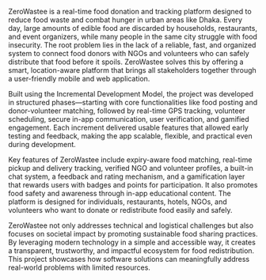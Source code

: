 ZeroWastee is a real-time food donation and tracking platform designed to reduce food waste and combat hunger in urban areas like Dhaka. Every day, large amounts of edible food are discarded by households, restaurants, and event organizers, while many people in the same city struggle with food insecurity. The root problem lies in the lack of a reliable, fast, and organized system to connect food donors with NGOs and volunteers who can safely distribute that food before it spoils. ZeroWastee solves this by offering a smart, location-aware platform that brings all stakeholders together through a user-friendly mobile and web application.

Built using the Incremental Development Model, the project was developed in structured phases—starting with core functionalities like food posting and donor-volunteer matching, followed by real-time GPS tracking, volunteer scheduling, secure in-app communication, user verification, and gamified engagement. Each increment delivered usable features that allowed early testing and feedback, making the app scalable, flexible, and practical even during development.

Key features of ZeroWastee include expiry-aware food matching, real-time pickup and delivery tracking, verified NGO and volunteer profiles, a built-in chat system, a feedback and rating mechanism, and a gamification layer that rewards users with badges and points for participation. It also promotes food safety and awareness through in-app educational content. The platform is designed for individuals, restaurants, hotels, NGOs, and volunteers who want to donate or redistribute food easily and safely.

ZeroWastee not only addresses technical and logistical challenges but also focuses on societal impact by promoting sustainable food sharing practices. By leveraging modern technology in a simple and accessible way, it creates a transparent, trustworthy, and impactful ecosystem for food redistribution. This project showcases how software solutions can meaningfully address real-world problems with limited resources.
